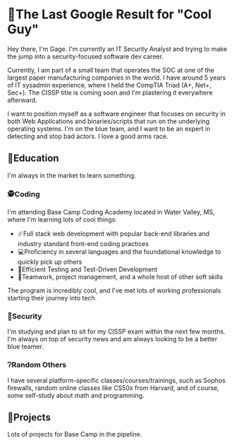 # 🚀The Last Google Result for "Cool Guy"
Hey there, I'm Gage. I'm currently an IT Security Analyst and trying to make the jump into a security-focused software dev career. 

Currently, I am part of a small team that operates the SOC at one
of the largest paper manufacturing companies in the world. I have around 5 years of IT sysadmin experience, where I held the CompTIA Triad (A+, Net+, Sec+). The CISSP title is coming soon and I'm
plastering it everywhere afterward.

I want to position myself as a software engineer that focuses on security in both Web Applications and binaries/scripts that run on the underlying operating systems. I'm on the blue team, and I want to be an
expert in detecting and stop bad actors. I love a good arms race.

## 📘Education
I'm always in the market to learn something.

### 🕵️Coding
I'm attending Base Camp Coding Academy located in Water Valley, MS, where I'm learning lots of cool things:

- ☄️Full stack web development with popular back-end libraries and industry standard front-end coding practices
- 💻Proficiency in several languages and the foundational knowledge to quickly pick up others
- 👀Efficient Testing and Test-Driven Development
- 🌱Teamwork, project management, and a whole host of other soft skills

The program is incredibly cool, and I've met lots of working professionals starting their journey into tech.

### 🏰Security
I'm studying and plan to sit for my CISSP exam within the next few months. I'm always on top of security news and am always looking to be a better blue teamer.

### ❔Random Others
I have several platform-specific classes/courses/trainings, such as Sophos firewalls, random online classes like CS50x from Harvard, and of course, some self-study about math and programming. 

## 🧮Projects
Lots of projects for Base Camp in the pipeline.

<!---
Gage-BCCA/Gage-BCCA is a ✨ special ✨ repository because its `README.md` (this file) appears on your GitHub profile.
You can click the Preview link to take a look at your changes.
--->
